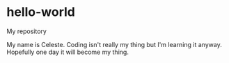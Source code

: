 # hello-world
My repository 

My name is Celeste. Coding isn't really my thing but I'm learning it anyway. Hopefully one day it will become my thing.
